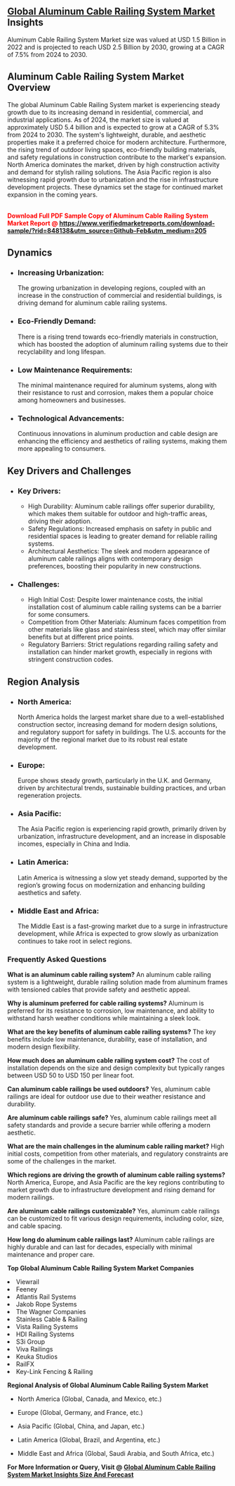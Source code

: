 <h2><a href="https://www.verifiedmarketreports.com/download-sample/?rid=848138&amp;utm_source=Github&amp;utm_medium=205" target="_blank">Global Aluminum Cable Railing System Market</a> Insights</h2><p>Aluminum Cable Railing System Market size was valued at USD 1.5 Billion in 2022 and is projected to reach USD 2.5 Billion by 2030, growing at a CAGR of 7.5% from 2024 to 2030.</p><p> <h2>Aluminum Cable Railing System Market Overview</h2> <p>The global Aluminum Cable Railing System market is experiencing steady growth due to its increasing demand in residential, commercial, and industrial applications. As of 2024, the market size is valued at approximately USD 5.4 billion and is expected to grow at a CAGR of 5.3% from 2024 to 2030. The system's lightweight, durable, and aesthetic properties make it a preferred choice for modern architecture. Furthermore, the rising trend of outdoor living spaces, eco-friendly building materials, and safety regulations in construction contribute to the market's expansion. North America dominates the market, driven by high construction activity and demand for stylish railing solutions. The Asia Pacific region is also witnessing rapid growth due to urbanization and the rise in infrastructure development projects. These dynamics set the stage for continued market expansion in the coming years. <br><br> <strong><p><span class=""><span style="color: #ff0000;"><strong>Download Full PDF Sample Copy of Aluminum Cable Railing System Market Report</strong> @ </span><a href="https://www.verifiedmarketreports.com/download-sample/?rid=848138&amp;utm_source=Github-Feb&amp;utm_medium=205" target="_blank">https://www.verifiedmarketreports.com/download-sample/?rid=848138&amp;utm_source=Github-Feb&amp;utm_medium=205</a></span></p></strong> <h2>Dynamics</h2> <ul> <li><h3>Increasing Urbanization:</h3> The growing urbanization in developing regions, coupled with an increase in the construction of commercial and residential buildings, is driving demand for aluminum cable railing systems.</li> <li><h3>Eco-Friendly Demand:</h3> There is a rising trend towards eco-friendly materials in construction, which has boosted the adoption of aluminum railing systems due to their recyclability and long lifespan.</li> <li><h3>Low Maintenance Requirements:</h3> The minimal maintenance required for aluminum systems, along with their resistance to rust and corrosion, makes them a popular choice among homeowners and businesses.</li> <li><h3>Technological Advancements:</h3> Continuous innovations in aluminum production and cable design are enhancing the efficiency and aesthetics of railing systems, making them more appealing to consumers.</li> </ul> <h2>Key Drivers and Challenges</h2> <ul> <li><h3>Key Drivers:</h3> <ul> <li>High Durability: Aluminum cable railings offer superior durability, which makes them suitable for outdoor and high-traffic areas, driving their adoption.</li> <li>Safety Regulations: Increased emphasis on safety in public and residential spaces is leading to greater demand for reliable railing systems.</li> <li>Architectural Aesthetics: The sleek and modern appearance of aluminum cable railings aligns with contemporary design preferences, boosting their popularity in new constructions.</li> </ul> </li> <li><h3>Challenges:</h3> <ul> <li>High Initial Cost: Despite lower maintenance costs, the initial installation cost of aluminum cable railing systems can be a barrier for some consumers.</li> <li>Competition from Other Materials: Aluminum faces competition from other materials like glass and stainless steel, which may offer similar benefits but at different price points.</li> <li>Regulatory Barriers: Strict regulations regarding railing safety and installation can hinder market growth, especially in regions with stringent construction codes.</li> </ul> </li> </ul> <h2>Region Analysis</h2> <ul> <li><h3>North America:</h3> North America holds the largest market share due to a well-established construction sector, increasing demand for modern design solutions, and regulatory support for safety in buildings. The U.S. accounts for the majority of the regional market due to its robust real estate development.</li> <li><h3>Europe:</h3> Europe shows steady growth, particularly in the U.K. and Germany, driven by architectural trends, sustainable building practices, and urban regeneration projects.</li> <li><h3>Asia Pacific:</h3> The Asia Pacific region is experiencing rapid growth, primarily driven by urbanization, infrastructure development, and an increase in disposable incomes, especially in China and India.</li> <li><h3>Latin America:</h3> Latin America is witnessing a slow yet steady demand, supported by the region’s growing focus on modernization and enhancing building aesthetics and safety.</li> <li><h3>Middle East and Africa:</h3> The Middle East is a fast-growing market due to a surge in infrastructure development, while Africa is expected to grow slowly as urbanization continues to take root in select regions.</li> </ul> <h3>Frequently Asked Questions</h3> <p><strong>What is an aluminum cable railing system?</strong> An aluminum cable railing system is a lightweight, durable railing solution made from aluminum frames with tensioned cables that provide safety and aesthetic appeal.</p> <p><strong>Why is aluminum preferred for cable railing systems?</strong> Aluminum is preferred for its resistance to corrosion, low maintenance, and ability to withstand harsh weather conditions while maintaining a sleek look.</p> <p><strong>What are the key benefits of aluminum cable railing systems?</strong> The key benefits include low maintenance, durability, ease of installation, and modern design flexibility.</p> <p><strong>How much does an aluminum cable railing system cost?</strong> The cost of installation depends on the size and design complexity but typically ranges between USD 50 to USD 150 per linear foot.</p> <p><strong>Can aluminum cable railings be used outdoors?</strong> Yes, aluminum cable railings are ideal for outdoor use due to their weather resistance and durability.</p> <p><strong>Are aluminum cable railings safe?</strong> Yes, aluminum cable railings meet all safety standards and provide a secure barrier while offering a modern aesthetic.</p> <p><strong>What are the main challenges in the aluminum cable railing market?</strong> High initial costs, competition from other materials, and regulatory constraints are some of the challenges in the market.</p> <p><strong>Which regions are driving the growth of aluminum cable railing systems?</strong> North America, Europe, and Asia Pacific are the key regions contributing to market growth due to infrastructure development and rising demand for modern railings.</p> <p><strong>Are aluminum cable railings customizable?</strong> Yes, aluminum cable railings can be customized to fit various design requirements, including color, size, and cable spacing.</p> <p><strong>How long do aluminum cable railings last?</strong> Aluminum cable railings are highly durable and can last for decades, especially with minimal maintenance and proper care.</p> </p><p><strong>Top Global Aluminum Cable Railing System Market Companies</strong></p><div data-test-id=""><p><li>Viewrail</li><li> Feeney</li><li> Atlantis Rail Systems</li><li> Jakob Rope Systems</li><li> The Wagner Companies</li><li> Stainless Cable & Railing</li><li> Vista Railing Systems</li><li> HDI Railing Systems</li><li> S3i Group</li><li> Viva Railings</li><li> Keuka Studios</li><li> RailFX</li><li> Key-Link Fencing & Railing</li></p><div><strong>Regional Analysis of&nbsp;Global Aluminum Cable Railing System Market</strong></div><ul><li dir="ltr"><p dir="ltr">North America&nbsp;(Global, Canada, and Mexico, etc.)</p></li><li dir="ltr"><p dir="ltr">Europe (Global, Germany, and France, etc.)</p></li><li dir="ltr"><p dir="ltr">Asia Pacific&nbsp;(Global, China, and Japan, etc.)</p></li><li dir="ltr"><p dir="ltr">Latin America&nbsp;(Global, Brazil, and Argentina, etc.)</p></li><li dir="ltr">Middle East and Africa&nbsp;(Global, Saudi Arabia, and South Africa, etc.)</li></ul><p><strong>For More Information or Query, Visit @&nbsp;</strong><strong><a href="https://www.verifiedmarketreports.com/product/aluminum-cable-railing-system-market/?utm_source=Github&amp;utm_medium=205" target="_blank">Global Aluminum Cable Railing System Market Insights Size And Forecast</a></strong></p></div>
